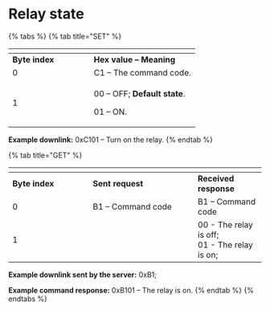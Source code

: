 # Relay state

{% tabs %}
{% tab title="SET" %}
<table data-header-hidden><thead><tr><th width="146"></th><th></th></tr></thead><tbody><tr><td><strong>Byte index</strong></td><td><strong>Hex value – Meaning</strong></td></tr><tr><td>0</td><td>C1 – The command code.</td></tr><tr><td>1</td><td><p>00 – OFF; <strong>Default state</strong>.</p><p>01 – ON. </p></td></tr></tbody></table>

**Example downlink:** 0xC101 – Turn on the relay.
{% endtab %}

{% tab title="GET" %}
<table data-header-hidden><thead><tr><th width="143.99999999999997"></th><th width="193"></th><th></th></tr></thead><tbody><tr><td><strong>Byte index</strong></td><td><strong>Sent request</strong></td><td><strong>Received response</strong></td></tr><tr><td>0</td><td>B1 – Command code</td><td>B1 – Command code</td></tr><tr><td>1</td><td> </td><td>00 - The relay is off;<br>01 - The relay is on;</td></tr></tbody></table>

**Example downlink sent by the server:** 0xB1;

**Example command response:** 0xB101 – The relay is on.
{% endtab %}
{% endtabs %}

